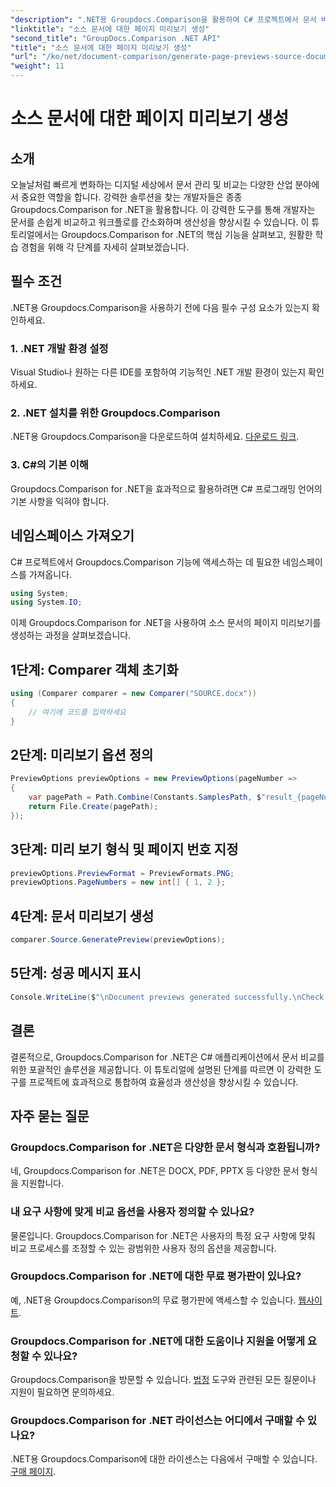 ```yaml
---
"description": ".NET용 Groupdocs.Comparison을 활용하여 C# 프로젝트에서 문서 비교 프로세스를 효과적으로 간소화하는 방법을 알아보세요."
"linktitle": "소스 문서에 대한 페이지 미리보기 생성"
"second_title": "GroupDocs.Comparison .NET API"
"title": "소스 문서에 대한 페이지 미리보기 생성"
"url": "/ko/net/document-comparison/generate-page-previews-source-document/"
"weight": 11
---
```


# 소스 문서에 대한 페이지 미리보기 생성

## 소개
오늘날처럼 빠르게 변화하는 디지털 세상에서 문서 관리 및 비교는 다양한 산업 분야에서 중요한 역할을 합니다. 강력한 솔루션을 찾는 개발자들은 종종 Groupdocs.Comparison for .NET을 활용합니다. 이 강력한 도구를 통해 개발자는 문서를 손쉽게 비교하고 워크플로를 간소화하며 생산성을 향상시킬 수 있습니다. 이 튜토리얼에서는 Groupdocs.Comparison for .NET의 핵심 기능을 살펴보고, 원활한 학습 경험을 위해 각 단계를 자세히 살펴보겠습니다.
## 필수 조건
.NET용 Groupdocs.Comparison을 사용하기 전에 다음 필수 구성 요소가 있는지 확인하세요.
### 1. .NET 개발 환경 설정
Visual Studio나 원하는 다른 IDE를 포함하여 기능적인 .NET 개발 환경이 있는지 확인하세요.
### 2. .NET 설치를 위한 Groupdocs.Comparison
.NET용 Groupdocs.Comparison을 다운로드하여 설치하세요. [다운로드 링크](https://releases.groupdocs.com/comparison/net/).
### 3. C#의 기본 이해
Groupdocs.Comparison for .NET을 효과적으로 활용하려면 C# 프로그래밍 언어의 기본 사항을 익혀야 합니다.

## 네임스페이스 가져오기
C# 프로젝트에서 Groupdocs.Comparison 기능에 액세스하는 데 필요한 네임스페이스를 가져옵니다.

```csharp
using System;
using System.IO;
```

이제 Groupdocs.Comparison for .NET을 사용하여 소스 문서의 페이지 미리보기를 생성하는 과정을 살펴보겠습니다.
## 1단계: Comparer 객체 초기화
```csharp
using (Comparer comparer = new Comparer("SOURCE.docx"))
{
    // 여기에 코드를 입력하세요
}
```
## 2단계: 미리보기 옵션 정의
```csharp
PreviewOptions previewOptions = new PreviewOptions(pageNumber =>
{
    var pagePath = Path.Combine(Constants.SamplesPath, $"result_{pageNumber}.png");
    return File.Create(pagePath);
});
```
## 3단계: 미리 보기 형식 및 페이지 번호 지정
```csharp
previewOptions.PreviewFormat = PreviewFormats.PNG;
previewOptions.PageNumbers = new int[] { 1, 2 };
```
## 4단계: 문서 미리보기 생성
```csharp
comparer.Source.GeneratePreview(previewOptions);
```
## 5단계: 성공 메시지 표시
```csharp
Console.WriteLine($"\nDocument previews generated successfully.\nCheck output in {Directory.GetCurrentDirectory()}.");
```

## 결론
결론적으로, Groupdocs.Comparison for .NET은 C# 애플리케이션에서 문서 비교를 위한 포괄적인 솔루션을 제공합니다. 이 튜토리얼에 설명된 단계를 따르면 이 강력한 도구를 프로젝트에 효과적으로 통합하여 효율성과 생산성을 향상시킬 수 있습니다.
## 자주 묻는 질문
### Groupdocs.Comparison for .NET은 다양한 문서 형식과 호환됩니까?
네, Groupdocs.Comparison for .NET은 DOCX, PDF, PPTX 등 다양한 문서 형식을 지원합니다.
### 내 요구 사항에 맞게 비교 옵션을 사용자 정의할 수 있나요?
물론입니다. Groupdocs.Comparison for .NET은 사용자의 특정 요구 사항에 맞춰 비교 프로세스를 조정할 수 있는 광범위한 사용자 정의 옵션을 제공합니다.
### Groupdocs.Comparison for .NET에 대한 무료 평가판이 있나요?
예, .NET용 Groupdocs.Comparison의 무료 평가판에 액세스할 수 있습니다. [웹사이트](https://releases.groupdocs.com/).
### Groupdocs.Comparison for .NET에 대한 도움이나 지원을 어떻게 요청할 수 있나요?
Groupdocs.Comparison을 방문할 수 있습니다. [법정](https://forum.groupdocs.com/c/comparison/12) 도구와 관련된 모든 질문이나 지원이 필요하면 문의하세요.
### Groupdocs.Comparison for .NET 라이선스는 어디에서 구매할 수 있나요?
.NET용 Groupdocs.Comparison에 대한 라이센스는 다음에서 구매할 수 있습니다. [구매 페이지](https://purchase.groupdocs.com/buy).